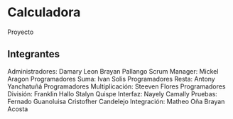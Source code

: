 # Calculadora
Proyecto 
## Integrantes
Administradores: Damary Leon
                 Brayan Pallango
Scrum Manager: Mickel Aragon
Programadores Suma:
                 Ivan Solis
Programadores Resta:
                 Antony Yanchatuñá
Programadores Multiplicación:
                Steeven Flores
Programadores División:
                Franklin Hallo
                Stalyn Quispe
Interfaz:
                Nayely Camally
Pruebas: 
                Fernado Guanoluisa
                Cristofher Candelejo
Integración:
                Matheo Oña
                Brayan Acosta

